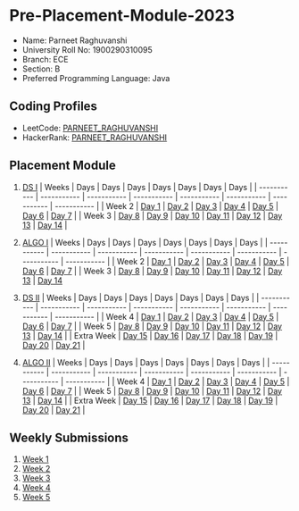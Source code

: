 # Pre-Placement-Module-2023

- Name: Parneet Raghuvanshi
- University Roll No: 1900290310095
- Branch: ECE
- Section: B
- Preferred Programming Language: Java

## Coding Profiles
- LeetCode: [PARNEET_RAGHUVANSHI](https://leetcode.com/parneetraghuvanshi/)
- HackerRank: [PARNEET_RAGHUVANSHI](https://www.hackerrank.com/parneetraghuvan1)

## Placement Module
1. [DS I](https://github.com/Parneet-Raghuvanshi/Pre-Placement-Module-2023/tree/main/DS%20I)
    | Weeks | Days | Days | Days | Days | Days | Days | Days |
    | ----------- | ----------- | ----------- | ----------- | ----------- | ----------- | ----------- | ----------- | 
    | Week 2 | [Day 1](https://github.com/Parneet-Raghuvanshi/Pre-Placement-Module-2023/tree/main/DS%20I/Day%201) | [Day 2](https://github.com/Parneet-Raghuvanshi/Pre-Placement-Module-2023/tree/main/DS%20I/Day%202) | [Day 3](https://github.com/Parneet-Raghuvanshi/Pre-Placement-Module-2023/tree/main/DS%20I/Day%203) | [Day 4](https://github.com/Parneet-Raghuvanshi/Pre-Placement-Module-2023/tree/main/DS%20I/Day%204) | [Day 5](https://github.com/Parneet-Raghuvanshi/Pre-Placement-Module-2023/tree/main/DS%20I/Day%205) | [Day 6](https://github.com/Parneet-Raghuvanshi/Pre-Placement-Module-2023/tree/main/DS%20I/Day%206) | [Day 7](https://github.com/Parneet-Raghuvanshi/Pre-Placement-Module-2023/tree/main/DS%20I/Day%207) |
    | Week 3 | [Day 8](https://github.com/Parneet-Raghuvanshi/Pre-Placement-Module-2023/tree/main/DS%20I/Day%208) | [Day 9](https://github.com/Parneet-Raghuvanshi/Pre-Placement-Module-2023/tree/main/DS%20I/Day%209) | [Day 10](https://github.com/Parneet-Raghuvanshi/Pre-Placement-Module-2023/tree/main/DS%20I/Day%2010) | [Day 11](https://github.com/Parneet-Raghuvanshi/Pre-Placement-Module-2023/tree/main/DS%20I/Day%2011) | [Day 12](https://github.com/Parneet-Raghuvanshi/Pre-Placement-Module-2023/tree/main/DS%20I/Day%2012) | [Day 13](https://github.com/Parneet-Raghuvanshi/Pre-Placement-Module-2023/tree/main/DS%20I/Day%2013) | [Day 14](https://github.com/Parneet-Raghuvanshi/Pre-Placement-Module-2023/tree/main/DS%20I/Day%2014) |
    
2. [ALGO I](https://github.com/Parneet-Raghuvanshi/Pre-Placement-Module-2023/tree/main/ALGO%20I)
    | Weeks | Days | Days | Days | Days | Days | Days | Days |
    | ----------- | ----------- | ----------- | ----------- | ----------- | ----------- | ----------- | ----------- |
    | Week 2 | [Day 1](https://github.com/Parneet-Raghuvanshi/Pre-Placement-Module-2023/tree/main/ALGO%20I/Day%201) | [Day 2](https://github.com/Parneet-Raghuvanshi/Pre-Placement-Module-2023/tree/main/ALGO%20I/Day%202) | [Day 3](https://github.com/Parneet-Raghuvanshi/Pre-Placement-Module-2023/tree/main/ALGO%20I/Day%203) | [Day 4](https://github.com/Parneet-Raghuvanshi/Pre-Placement-Module-2023/tree/main/ALGO%20I/Day%204) | [Day 5](https://github.com/Parneet-Raghuvanshi/Pre-Placement-Module-2023/tree/main/ALGO%20I/Day%205) | [Day 6](https://github.com/Parneet-Raghuvanshi/Pre-Placement-Module-2023/tree/main/ALGO%20I/Day%206) | [Day 7](https://github.com/Parneet-Raghuvanshi/Pre-Placement-Module-2023/tree/main/ALGO%20I/Day%207) |
    | Week 3 | [Day 8](https://github.com/Parneet-Raghuvanshi/Pre-Placement-Module-2023/tree/main/ALGO%20I/Day%208) | [Day 9](https://github.com/Parneet-Raghuvanshi/Pre-Placement-Module-2023/tree/main/ALGO%20I/Day%209) | [Day 10](https://github.com/Parneet-Raghuvanshi/Pre-Placement-Module-2023/tree/main/ALGO%20I/Day%2010) | [Day 11](https://github.com/Parneet-Raghuvanshi/Pre-Placement-Module-2023/tree/main/ALGO%20I/Day%2011) | [Day 12](https://github.com/Parneet-Raghuvanshi/Pre-Placement-Module-2023/tree/main/ALGO%20I/Day%2012) | [Day 13](https://github.com/Parneet-Raghuvanshi/Pre-Placement-Module-2023/tree/main/ALGO%20I/Day%2013) | [Day 14](https://github.com/Parneet-Raghuvanshi/Pre-Placement-Module-2023/tree/main/ALGO%20I/Day%2014)  
    
3. [DS II](https://github.com/Parneet-Raghuvanshi/Pre-Placement-Module-2023/tree/main/DS%20II)
    | Weeks | Days | Days | Days | Days | Days | Days | Days |
    | ----------- | ----------- | ----------- | ----------- | ----------- | ----------- | ----------- | ----------- |
    | Week 4 | [Day 1](https://github.com/Parneet-Raghuvanshi/Pre-Placement-Module-2023/tree/main/DS%20II/Day%201) | [Day 2](https://github.com/Parneet-Raghuvanshi/Pre-Placement-Module-2023/tree/main/DS%20II/Day%202) | [Day 3](https://github.com/Parneet-Raghuvanshi/Pre-Placement-Module-2023/tree/main/DS%20II/Day%203) | [Day 4](https://github.com/Parneet-Raghuvanshi/Pre-Placement-Module-2023/tree/main/DS%20II/Day%204) | [Day 5](https://github.com/Parneet-Raghuvanshi/Pre-Placement-Module-2023/tree/main/DS%20II/Day%205) | [Day 6](https://github.com/Parneet-Raghuvanshi/Pre-Placement-Module-2023/tree/main/DS%20II/Day%206) | [Day 7](https://github.com/Parneet-Raghuvanshi/Pre-Placement-Module-2023/tree/main/DS%20II/Day%207) | 
    | Week 5 | [Day 8](https://github.com/Parneet-Raghuvanshi/Pre-Placement-Module-2023/tree/main/DS%20II/Day%208) | [Day 9](https://github.com/Parneet-Raghuvanshi/Pre-Placement-Module-2023/tree/main/DS%20II/Day%209) | [Day 10](https://github.com/Parneet-Raghuvanshi/Pre-Placement-Module-2023/tree/main/DS%20II/Day%2010) | [Day 11](https://github.com/Parneet-Raghuvanshi/Pre-Placement-Module-2023/tree/main/DS%20II/Day%2011) | [Day 12](https://github.com/Parneet-Raghuvanshi/Pre-Placement-Module-2023/tree/main/DS%20II/Day%2012) | [Day 13](https://github.com/Parneet-Raghuvanshi/Pre-Placement-Module-2023/tree/main/DS%20II/Day%2013) | [Day 14](https://github.com/Parneet-Raghuvanshi/Pre-Placement-Module-2023/tree/main/DS%20II/Day%2014) |
    | Extra Week | [Day 15](https://github.com/Parneet-Raghuvanshi/Pre-Placement-Module-2023/tree/main/DS%20II/Day%2015) | [Day 16](https://github.com/Parneet-Raghuvanshi/Pre-Placement-Module-2023/tree/main/DS%20II/Day%2016) | [Day 17](https://github.com/Parneet-Raghuvanshi/Pre-Placement-Module-2023/tree/main/DS%20II/Day%2017) | [Day 18](https://github.com/Parneet-Raghuvanshi/Pre-Placement-Module-2023/tree/main/DS%20II/Day%2018) | [Day 19](https://github.com/Parneet-Raghuvanshi/Pre-Placement-Module-2023/tree/main/DS%20II/Day%2019) | [Day 20](https://github.com/Parneet-Raghuvanshi/Pre-Placement-Module-2023/tree/main/DS%20II/Day%2020) | [Day 21](https://github.com/Parneet-Raghuvanshi/Pre-Placement-Module-2023/tree/main/DS%20II/Day%2021) |
    
4. [ALGO II](https://github.com/Parneet-Raghuvanshi/Pre-Placement-Module-2023/tree/main/ALGO%20II)
    | Weeks | Days | Days | Days | Days | Days | Days | Days |
    | ----------- | ----------- | ----------- | ----------- | ----------- | ----------- | ----------- | ----------- |
    | Week 4 | [Day 1](https://github.com/Parneet-Raghuvanshi/Pre-Placement-Module-2023/tree/main/ALGO%20II/Day%201) | [Day 2](https://github.com/Parneet-Raghuvanshi/Pre-Placement-Module-2023/tree/main/ALGO%20II/Day%202) | [Day 3](https://github.com/Parneet-Raghuvanshi/Pre-Placement-Module-2023/tree/main/ALGO%20II/Day%203) | [Day 4](https://github.com/Parneet-Raghuvanshi/Pre-Placement-Module-2023/tree/main/ALGO%20II/Day%204) | [Day 5](https://github.com/Parneet-Raghuvanshi/Pre-Placement-Module-2023/tree/main/ALGO%20II/Day%205) | [Day 6](https://github.com/Parneet-Raghuvanshi/Pre-Placement-Module-2023/tree/main/ALGO%20II/Day%206) | [Day 7](https://github.com/Parneet-Raghuvanshi/Pre-Placement-Module-2023/tree/main/ALGO%20II/Day%207) |
    | Week 5 | [Day 8](https://github.com/Parneet-Raghuvanshi/Pre-Placement-Module-2023/tree/main/ALGO%20II/Day%208) | [Day 9](https://github.com/Parneet-Raghuvanshi/Pre-Placement-Module-2023/tree/main/ALGO%20II/Day%209) | [Day 10](https://github.com/Parneet-Raghuvanshi/Pre-Placement-Module-2023/tree/main/ALGO%20II/Day%2010) | [Day 11](https://github.com/Parneet-Raghuvanshi/Pre-Placement-Module-2023/tree/main/ALGO%20II/Day%2011) | [Day 12](https://github.com/Parneet-Raghuvanshi/Pre-Placement-Module-2023/tree/main/ALGO%20II/Day%2012) | [Day 13](https://github.com/Parneet-Raghuvanshi/Pre-Placement-Module-2023/tree/main/ALGO%20II/Day%2013) | [Day 14](https://github.com/Parneet-Raghuvanshi/Pre-Placement-Module-2023/tree/main/ALGO%20II/Day%2014) |
    | Extra Week | [Day 15](https://github.com/Parneet-Raghuvanshi/Pre-Placement-Module-2023/tree/main/ALGO%20II/Day%2015) | [Day 16](https://github.com/Parneet-Raghuvanshi/Pre-Placement-Module-2023/tree/main/ALGO%20II/Day%2016) | [Day 17](https://github.com/Parneet-Raghuvanshi/Pre-Placement-Module-2023/tree/main/ALGO%20II/Day%2017) | [Day 18](https://github.com/Parneet-Raghuvanshi/Pre-Placement-Module-2023/tree/main/ALGO%20II/Day%2018) | [Day 19](https://github.com/Parneet-Raghuvanshi/Pre-Placement-Module-2023/tree/main/ALGO%20II/Day%2019) | [Day 20](https://github.com/Parneet-Raghuvanshi/Pre-Placement-Module-2023/tree/main/ALGO%20II/Day%2020) | [Day 21](https://github.com/Parneet-Raghuvanshi/Pre-Placement-Module-2023/tree/main/ALGO%20II/Day%2021) |

## Weekly Submissions
1. [Week 1](https://github.com/Parneet-Raghuvanshi/Pre-Placement-Module-2023/tree/main/Weekly%20Submissions/Week%201)
2. [Week 2](https://github.com/Parneet-Raghuvanshi/Pre-Placement-Module-2023/tree/main/Weekly%20Submissions/Week%202)
3. [Week 3](https://github.com/Parneet-Raghuvanshi/Pre-Placement-Module-2023/tree/main/Weekly%20Submissions/Week%203)
4. [Week 4](https://github.com/Parneet-Raghuvanshi/Pre-Placement-Module-2023/tree/main/Weekly%20Submissions/Week%204)
5. [Week 5](https://github.com/Parneet-Raghuvanshi/Pre-Placement-Module-2023/tree/main/Weekly%20Submissions/Week%205)
